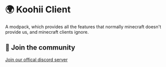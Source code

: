 # 🌍 Koohii Client
A modpack, which provides all the features that normally minecraft doesn't provide us, and minecraft clients ignore.

## 💬 Join the community
[Join our offical discord server](https://inv.wtf/koohii)
